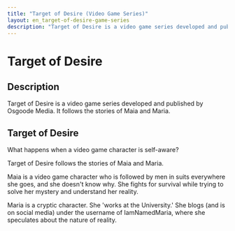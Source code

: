 ```yaml
---
title: "Target of Desire (Video Game Series)"
layout: en_target-of-desire-game-series
description: "Target of Desire is a video game series developed and published by Osgoode Media. It follows the stories of Maia and Maria."
---
```

# Target of Desire

## Description

Target of Desire is a video game series developed and published by Osgoode Media. It follows the stories of Maia and Maria.

## Target of Desire

What happens when a video game character is self-aware?

Target of Desire follows the stories of Maia and Maria.

Maia is a video game character who is followed by men in suits everywhere she goes, and she doesn't know why. She fights for survival while trying to solve her mystery and understand her reality.

Maria is a cryptic character. She 'works at the University.' She blogs (and is on social media) under the username of IamNamedMaria, where she speculates about the nature of reality.

<amp-image-lightbox id="lightbox" layout="nodisplay"></amp-image-lightbox>
<amp-carousel height="200" layout="fixed-height" type="carousel">
<amp-img src="https://www.osgoodemedia.com/en/TargetOfDesire/Episode1/poster.png" width="142" height="200" alt="Target of Desire logo" on="tap:lightbox" role="button" tabindex="0"></amp-img>
<amp-img src="https://www.osgoodemedia.com/en/TargetOfDesire/Episode1/backgroundart.png" width="356" height="200" alt="Target of Desire background art" on="tap:lightbox" role="button" tabindex="0"></amp-img>
<amp-img src="https://www.osgoodemedia.com/en/TargetOfDesire/Episode1/Episode1-01.jpg" width="356" height="200" alt="Target of Desire screenshot" on="tap:lightbox" role="button" tabindex="0"></amp-img>
</amp-carousel>